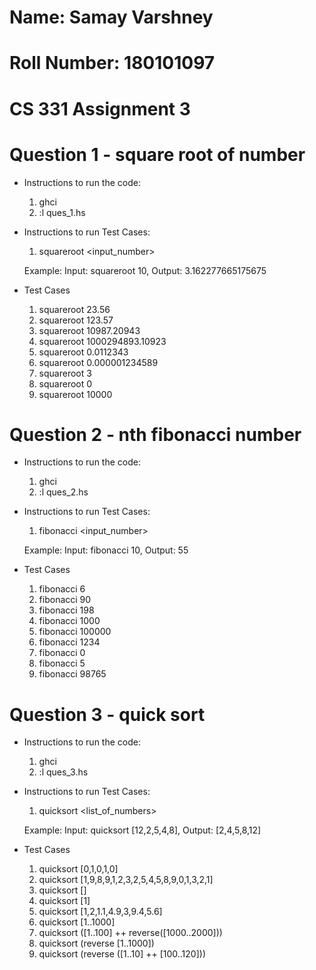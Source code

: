# Name: Samay Varshney
# Roll Number: 180101097
# CS 331 Assignment 3

# Question 1 - square root of number

- Instructions to run the code:
	1) ghci
	2) :l ques_1.hs

- Instructions to run Test Cases:
	1) squareroot <input_number> 
	
	Example: Input: squareroot 10, Output: 3.162277665175675

- Test Cases
	1) squareroot 23.56
	2) squareroot 123.57
	3) squareroot 10987.20943
	4) squareroot 1000294893.10923
	5) squareroot 0.0112343
	6) squareroot 0.000001234589
	7) squareroot 3
	8) squareroot 0
	9) squareroot 10000


# Question 2 - nth fibonacci number

- Instructions to run the code:
	1) ghci
	2) :l ques_2.hs

- Instructions to run Test Cases:
	1) fibonacci <input_number> 
	
	Example: Input: fibonacci 10, Output: 55

- Test Cases
	1) fibonacci 6
	2) fibonacci 90
	3) fibonacci 198
	4) fibonacci 1000
	5) fibonacci 100000
	6) fibonacci 1234
	7) fibonacci 0
	8) fibonacci 5
	9) fibonacci 98765


# Question 3 - quick sort

- Instructions to run the code:
	1) ghci
	2) :l ques_3.hs

- Instructions to run Test Cases:
	1) quicksort <list_of_numbers> 
	
	Example: Input: quicksort [12,2,5,4,8], Output: [2,4,5,8,12]

- Test Cases
	1) quicksort [0,1,0,1,0]
	2) quicksort [1,9,8,9,1,2,3,2,5,4,5,8,9,0,1,3,2,1]
	3) quicksort []
	4) quicksort [1]
	5) quicksort [1,2,1.1,4.9,3,9.4,5.6]
	6) quicksort [1..1000]
	7) quicksort ([1..100] ++ reverse([1000..2000]))
	8) quicksort (reverse [1..1000])
	9) quicksort (reverse ([1..10] ++ [100..120]))